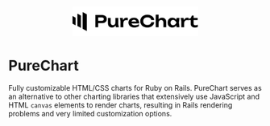 <p align="center">
  <img width="250px" src="README/PureChart.png">
</p>

# PureChart
Fully customizable HTML/CSS charts for Ruby on Rails. PureChart serves as an alternative to other charting libraries that extensively use JavaScript and HTML `canvas` elements to render charts, resulting in Rails rendering problems and very limited customization options.